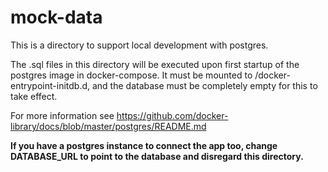 # mock-data

This is a directory to support local development with postgres.

The .sql files in this directory will be executed upon first startup of the postgres image in docker-compose. It must be mounted to /docker-entrypoint-initdb.d, and the database must be completely empty for this to take effect.

For more information see https://github.com/docker-library/docs/blob/master/postgres/README.md

**If you have a postgres instance to connect the app too, change DATABASE_URL to point to the database and disregard this directory.**
